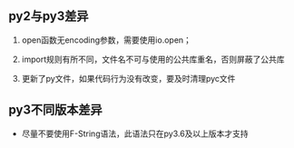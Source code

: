 ## py2与py3差异

1. open函数无encoding参数，需要使用io.open；

2. import规则有所不同，文件名不可与使用的公共库重名，否则屏蔽了公共库
3. 更新了py文件，如果代码行为没有改变，要及时清理pyc文件



## py3不同版本差异

- 尽量不要使用F-String语法，此语法只在py3.6及以上版本才支持

